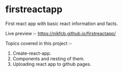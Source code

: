 # firstreactapp
First react app with basic react information and facts.

Live preview :-  https://nikfcb.github.io/firstreactapp/

Topics covered in this project :- 

1. Create-react-app. 
2. Components and nesting of them.
3. Uploading react app to github pages.
